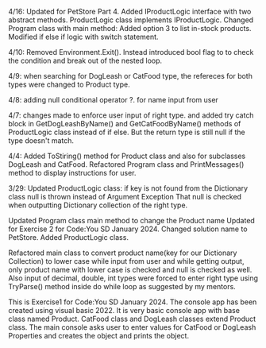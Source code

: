 4/16: Updated for PetStore Part 4.
	Added IProductLogic interface with two abstract methods. 	ProductLogic class implements IProductLogic.
	Changed Program class with main method: Added option 3 to list 	in-stock products. Modified if else if logic with switch 		statement.
	
4/10: Removed Environment.Exit(). Instead introduced bool flag to 		to check the condition and break out of the nested loop.

4/9: when searching for DogLeash or CatFood type, the refereces for both types were changed to Product type. 

4/8: adding null conditional operator ?. for name input from user

4/7: changes made to enforce user input of right type. and added try catch block in GetDogLeashByName() and GetCatFoodByName() methods of ProductLogic class instead of if else. But the return type is still null if the type doesn't match.

4/4: Added ToStiring() method for Product class and also for subclasses DogLeash and CatFood. Refactored Program class and PrintMessages() method to display instructions for user.

3/29: Updated ProductLogic class: if key is not found from the 
Dictionary class null is thrown instead of Argument Exception
That null is checked when outputting Dictionary collection of 
the right type.

Updated Program class main method to change the Product name
Updated for Exercise 2 for Code:You SD January 2024.
Changed solution name to PetStore.
Added ProductLogic class.

Refactored main class to convert product name(key for our Dictionary Collection)
to lower case while input from user and while getting output, only product name
with lower case is checked and null is checked as well.
Also input of decimal, double, int types were forced to enter right type using
TryParse() method inside do while loop as suggested by my mentors.

This is Exercise1 for Code:You SD January 2024.
The console app has been created using visual basic 2022.
It is very basic console app with base class named Product.
CatFood class and DogLeash classes extend Product class.
The main console asks user to enter values for CatFood or DogLeash
Properties and creates the object and prints the object. 